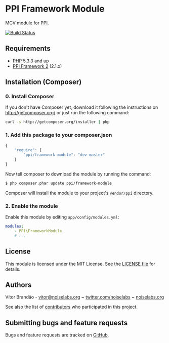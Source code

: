 PPI Framework Module
====================

[@php]: http://php.net/ "PHP: Hypertext Preprocessor"
[@ppi]: http://ppi.io/  "The PPI Framework - A meta-framework built using Symfony2/ZendFramework2 and Doctrine2"

MCV module for [PPI][@ppi].

[![Build Status](https://secure.travis-ci.org/ppi/ppi-framework-module.png)](http://travis-ci.org/ppi/ppi-framework-module)

Requirements
------------

* [PHP][@php] 5.3.3 and up
* [PPI Framework 2][@ppi] (2.1.x)

Installation (Composer)
-----------------------

### 0. Install Composer

If you don't have Composer yet, download it following the instructions on
http://getcomposer.org/ or just run the following command:

``` bash
curl -s http://getcomposer.org/installer | php
```

### 1. Add this package to your composer.json

```js
{
    "require": {
        "ppi/framework-module": "dev-master"
    }
}
```

Now tell composer to download the module by running the command:

``` bash
$ php composer.phar update ppi/framework-module
```

Composer will install the module to your project's `vendor/ppi` directory.

### 2. Enable the module

Enable this module by editing `app/config/modules.yml`:

``` yml
modules:
    - PPI\FrameworkModule
    # ...
```

License
-------

This module is licensed under the MIT License. See the [LICENSE file](https://github.com/ppi/ppi-framework-module/blob/master/LICENSE) for details.

Authors
-------

Vítor Brandão - <vitor@noiselabs.org> ~ [twitter.com/noiselabs](http://twitter.com/noiselabs) ~ [noiselabs.org](http://noiselabs.org)

See also the list of [contributors](https://github.com/ppi/ppi-framework-module/contributors) who participated in this project.

Submitting bugs and feature requests
------------------------------------

Bugs and feature requests are tracked on [GitHub](https://github.com/ppi/ppi-framework-module/issues).
